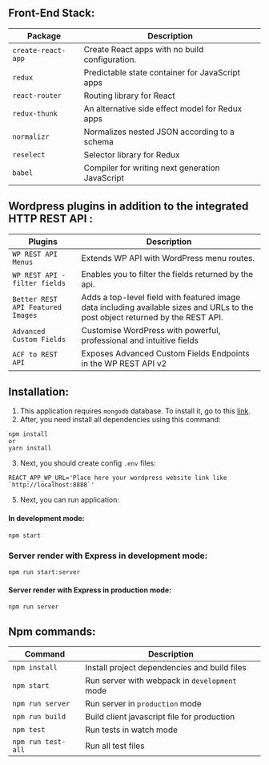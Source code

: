 ## Front-End Stack:
| Package | Description |
| --- | --- |
| `create-react-app` | Create React apps with no build configuration.
| `redux` | Predictable state container for JavaScript apps
| `react-router` | Routing library for React
| `redux-thunk` | An alternative side effect model for Redux apps
| `normalizr` | Normalizes nested JSON according to a schema
| `reselect` | Selector library for Redux
| `babel` | Compiler for writing next generation JavaScript

## Wordpress plugins in addition to the integrated HTTP REST API :
| Plugins | Description |
| --- | --- |
| `WP REST API Menus` | Extends WP API with WordPress menu routes.
| `WP REST API - filter fields` | Enables you to filter the fields returned by the api.
| `Better REST API Featured Images` | Adds a top-level field with featured image data including available sizes and URLs to the post object returned by the REST API.
| `Advanced Custom Fields` | Customise WordPress with powerful, professional and intuitive fields
| `ACF to REST API` | Exposes Advanced Custom Fields Endpoints in the WP REST API v2

## Installation:
1. This application requires `mongodb` database. To install it, go to this [link](https://www.mongodb.com/download-center).  
2. After, you need install all dependencies using this command:
  ```
  npm install
  or
  yarn install
  ```  

3. Next, you should create config `.env` files:
  ```
  REACT_APP_WP_URL='Place here your wordpress website link like `http://localhost:8888`'
  ``` 

5. Next, you can run application:  

  #### In development mode:
  ```
  npm start
  ```

  ### Server render with Express in development mode:
  ```
  npm run start:server
  ```

  #### Server render with Express in production mode:
  ```
  npm run server
  ```
  
  ## Npm commands:
| Command | Description |
| --- | --- |
| `npm install` | Install project dependencies and build files |
| `npm start` | Run server with webpack in `development` mode |
| `npm run server` | Run server in `production` mode |
| `npm run build` | Build client javascript file for production |
| `npm test` | Run tests in watch mode |
| `npm run test-all` | Run all test files |
